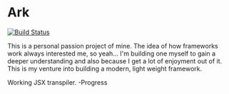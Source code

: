 # Ark
[![Build Status](https://travis-ci.org/DC-Developer/Ark.svg?branch=master)](https://travis-ci.org/DC-Developer/Ark)

This is a personal passion project of mine. The idea of how frameworks work always interested me, so yeah... I'm building one myself to gain a deeper understanding and also because I get a lot of enjoyment out of it. This is my venture into building a modern, light weight framework. 

Working JSX transpiler.
-Progress
